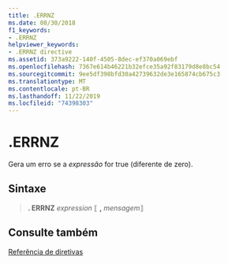 ```yaml
---
title: .ERRNZ
ms.date: 08/30/2018
f1_keywords:
- .ERRNZ
helpviewer_keywords:
- .ERRNZ directive
ms.assetid: 373a9222-140f-4505-8dec-ef370a069ebf
ms.openlocfilehash: 7367e614b46221b32efce35a92f83179d8e8bc54
ms.sourcegitcommit: 9ee5df398bfd30a42739632de3e165874cb675c3
ms.translationtype: MT
ms.contentlocale: pt-BR
ms.lasthandoff: 11/22/2019
ms.locfileid: "74398303"
---
```

# <a name="errnz"></a>**.ERRNZ**

Gera um erro se a *expressão* for true (diferente de zero).

## <a name="syntax"></a>Sintaxe

> **. ERRNZ** *expression* ⟦ __,__ *mensagem*⟧

## <a name="see-also"></a>Consulte também

[Referência de diretivas](../../assembler/masm/directives-reference.md)
